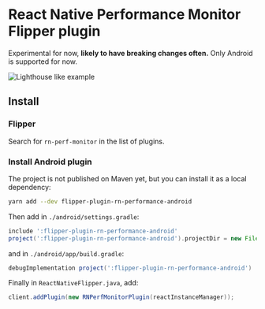 # React Native Performance Monitor Flipper plugin

Experimental for now, **likely to have breaking changes often.**
Only Android is supported for now.

![Lighthouse like example](https://user-images.githubusercontent.com/4534323/93721011-7c254800-fb8d-11ea-955b-95764a99e727.jpeg)

## Install

### Flipper

Search for `rn-perf-monitor` in the list of plugins.

### Install Android plugin

The project is not published on Maven yet, but you can install it as a local dependency:

```sh
yarn add --dev flipper-plugin-rn-performance-android
```

Then add in `./android/settings.gradle`:

```gradle
include ':flipper-plugin-rn-performance-android'
project(':flipper-plugin-rn-performance-android').projectDir = new File(rootProject.projectDir, '../node_modules/flipper-plugin-rn-performance-android')
```

and in `./android/app/build.gradle`:

```gradle
debugImplementation project(':flipper-plugin-rn-performance-android')
```

Finally in `ReactNativeFlipper.java`, add:

```java
client.addPlugin(new RNPerfMonitorPlugin(reactInstanceManager));
```
